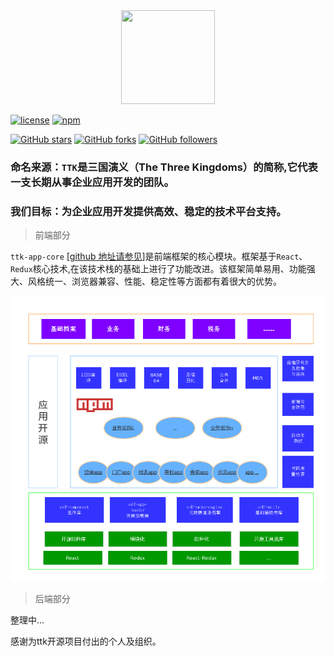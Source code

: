   <div align=center><img width="150" height="150" src="https://avatars2.githubusercontent.com/u/37540303?s=400&u=9de24e566c827a02fccd5f81b268ec0a5b5633fb&v=4"/></div>


  [![license](https://img.shields.io/github/license/ttk/ttk.svg?style=plastic)](https://github.com/thethreekingdoms/ttk-app-core/master/LICENSE)
  [![npm](https://img.shields.io/npm/v/ttk.svg?style=plastic)](https://www.npmjs.com/package/ttk-app-core)



  [![GitHub stars](https://img.shields.io/github/stars/ttk/ttk.svg?style=social&label=Stars)](https://github.com/thethreekingdoms/ttk-app-core)
  [![GitHub forks](https://img.shields.io/github/forks/ttk/ttk.svg?style=social&label=Fork)](https://github.com/thethreekingdoms/ttk-app-core)
  [![GitHub followers](https://img.shields.io/github/followers/ttk.svg?style=social&label=Follow)](https://github.com/thethreekingdoms)

 

  ### 命名来源：`TTK`是三国演义（The Three Kingdoms）的简称,它代表一支长期从事企业应用开发的团队。 ###
  ### 我们目标：为企业应用开发提供高效、稳定的技术平台支持。  ###

  > 前端部分

  `ttk-app-core` [[github 地址请参见](https://github.com/thethreekingdoms/ttk-app-core)]是前端框架的核心模块。框架基于`React`、`Redux`核心技术,在该技术栈的基础上进行了功能改进。该框架简单易用、功能强大、风格统一、浏览器兼容、性能、稳定性等方面都有着很大的优势。

 ![总体结构](./assets/ttk-client.png)


  > 后端部分

  整理中...

  感谢为ttk开源项目付出的个人及组织。
 
